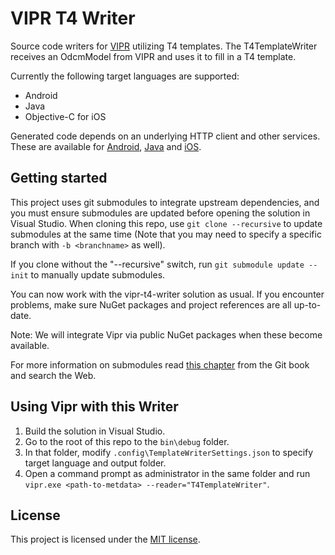 # VIPR T4 Writer

Source code writers for [VIPR](https://github.com/microsoft/vipr) utilizing T4 templates. The T4TemplateWriter receives an OdcmModel from VIPR and uses it to fill in a T4 template.

Currently the following target languages are supported:
- Android
- Java
- Objective-C for iOS

Generated code depends on an underlying HTTP client and other services. These are available for [Android](https://github.com/officedev/office-365-sdk-for-android), [Java](https://github.com/officedev/office-365-sdk-for-android) and [iOS](https://github.com/officedev/office-365-sdk-for-ios).

## Getting started

This project uses git submodules to integrate upstream dependencies, and you must ensure submodules are updated before opening the solution in Visual Studio. When cloning this repo, use `git clone --recursive` to update submodules at the same time (Note that you may need to specify a specific branch with `-b <branchname>` as well).

If you clone without the "--recursive" switch, run `git submodule update --init` to manually update submodules.

You can now work with the vipr-t4-writer solution as usual. If you encounter problems, make sure NuGet packages and project references are all up-to-date.

Note: We will integrate Vipr via public NuGet packages when these become available.

For more information on submodules read [this chapter](http://git-scm.com/book/en/v2/Git-Tools-Submodules) from the Git book and search the Web.

## Using Vipr with this Writer

1. Build the solution in Visual Studio.
2. Go to the root of this repo to the `bin\debug` folder.
3. In that folder, modify `.config\TemplateWriterSettings.json` to specify target language and output folder.
4. Open a command prompt as administrator in the same folder and run `vipr.exe <path-to-metdata> --reader="T4TemplateWriter"`.

## License

This project is licensed under the [MIT license](LICENSE).

